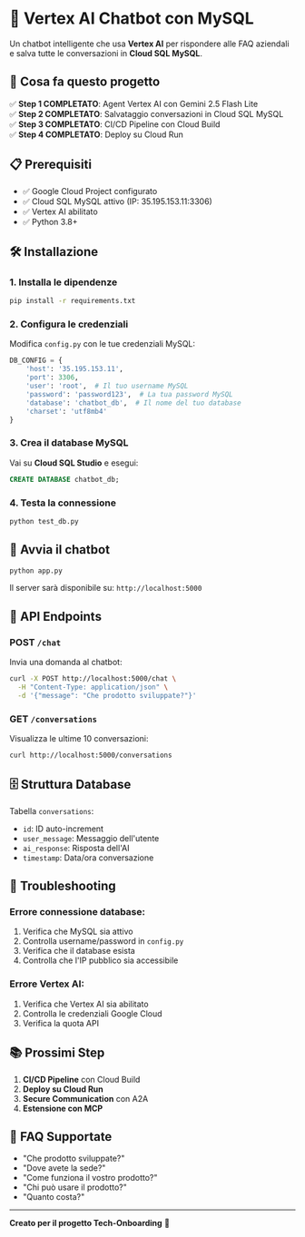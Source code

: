 # 🤖 Vertex AI Chatbot con MySQL

Un chatbot intelligente che usa **Vertex AI** per rispondere alle FAQ aziendali e salva tutte le conversazioni in **Cloud SQL MySQL**.

## 🚀 Cosa fa questo progetto

✅ **Step 1 COMPLETATO**: Agent Vertex AI con Gemini 2.5 Flash Lite  
✅ **Step 2 COMPLETATO**: Salvataggio conversazioni in Cloud SQL MySQL  
✅ **Step 3 COMPLETATO**: CI/CD Pipeline con Cloud Build  
✅ **Step 4 COMPLETATO**: Deploy su Cloud Run  

## 📋 Prerequisiti

- ✅ Google Cloud Project configurato
- ✅ Cloud SQL MySQL attivo (IP: 35.195.153.11:3306)
- ✅ Vertex AI abilitato
- ✅ Python 3.8+

## 🛠️ Installazione

### 1. Installa le dipendenze
```bash
pip install -r requirements.txt
```

### 2. Configura le credenziali
Modifica `config.py` con le tue credenziali MySQL:
```python
DB_CONFIG = {
    'host': '35.195.153.11',
    'port': 3306,
    'user': 'root',  # Il tuo username MySQL
    'password': 'password123',  # La tua password MySQL
    'database': 'chatbot_db',  # Il nome del tuo database
    'charset': 'utf8mb4'
}
```

### 3. Crea il database MySQL
Vai su **Cloud SQL Studio** e esegui:
```sql
CREATE DATABASE chatbot_db;
```

### 4. Testa la connessione
```bash
python test_db.py
```

## 🚀 Avvia il chatbot

```bash
python app.py
```

Il server sarà disponibile su: `http://localhost:5000`

## 📡 API Endpoints

### POST `/chat`
Invia una domanda al chatbot:
```bash
curl -X POST http://localhost:5000/chat \
  -H "Content-Type: application/json" \
  -d '{"message": "Che prodotto sviluppate?"}'
```

### GET `/conversations`
Visualizza le ultime 10 conversazioni:
```bash
curl http://localhost:5000/conversations
```

## 🗄️ Struttura Database

Tabella `conversations`:
- `id`: ID auto-increment
- `user_message`: Messaggio dell'utente
- `ai_response`: Risposta dell'AI
- `timestamp`: Data/ora conversazione

## 🔧 Troubleshooting

### Errore connessione database:
1. Verifica che MySQL sia attivo
2. Controlla username/password in `config.py`
3. Verifica che il database esista
4. Controlla che l'IP pubblico sia accessibile

### Errore Vertex AI:
1. Verifica che Vertex AI sia abilitato
2. Controlla le credenziali Google Cloud
3. Verifica la quota API

## 📚 Prossimi Step

1. **CI/CD Pipeline** con Cloud Build
2. **Deploy su Cloud Run**
3. **Secure Communication** con A2A
4. **Estensione con MCP**

## 🎯 FAQ Supportate

- "Che prodotto sviluppate?"
- "Dove avete la sede?"
- "Come funziona il vostro prodotto?"
- "Chi può usare il prodotto?"
- "Quanto costa?"

---

**Creato per il progetto Tech-Onboarding** 🚀


